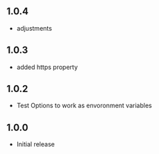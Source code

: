 <!-- https://developers.home-assistant.io/docs/add-ons/presentation#keeping-a-changelog -->

## 1.0.4

- adjustments

## 1.0.3

- added https property

## 1.0.2

- Test Options to work as envoronment variables

## 1.0.0

- Initial release
